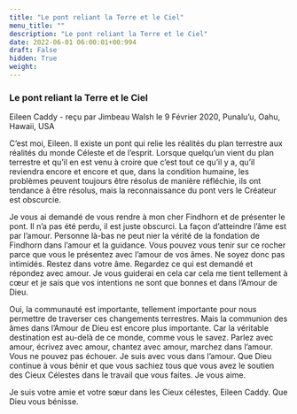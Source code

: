 ```yaml
---
title: "Le pont reliant la Terre et le Ciel"
menu_title: ""
description: "Le pont reliant la Terre et le Ciel"
date: 2022-06-01 06:00:01+00:994
draft: False
hidden: True
weight:
---
```

### Le pont reliant la Terre et le Ciel

Eileen Caddy - reçu par Jimbeau Walsh le 9 Février 2020, Punalu’u, Oahu, Hawaii, USA

C’est moi, Eileen. Il existe un pont qui relie les réalités du plan terrestre aux réalités du monde Céleste et de l’esprit. Lorsque quelqu’un vient du plan terrestre et qu’il en est venu à croire que c’est tout ce qu’il y a, qu’il reviendra encore et encore et que, dans la condition humaine, les problèmes peuvent toujours être résolus de manière réfléchie, ils ont tendance à être résolus, mais la reconnaissance du pont vers le Créateur est obscurcie.

Je vous ai demandé de vous rendre à mon cher Findhorn et de présenter le pont. Il n’a pas été perdu, il est juste obscurci. La façon d’atteindre l’âme est par l’amour. Personne là-bas ne peut nier la vérité de la fondation de Findhorn dans l’amour et la guidance. Vous pouvez vous tenir sur ce rocher parce que vous le présentez avec l’amour de vos âmes. Ne soyez donc pas intimidés. Restez dans votre âme. Regardez ce qui est demandé et répondez avec amour. Je vous guiderai en cela car cela me tient tellement à cœur et je sais que vos intentions ne sont que bonnes et dans l’Amour de Dieu.

Oui, la communauté est importante, tellement importante pour nous permettre de traverser ces changements terrestres. Mais la communion des âmes dans l’Amour de Dieu est encore plus importante. Car la véritable destination est au-delà de ce monde, comme vous le savez. Parlez avec amour, écrivez avec amour, chantez avec amour, marchez dans l’amour. Vous ne pouvez pas échouer. Je suis avec vous dans l’amour. Que Dieu continue à vous bénir et que vous sachiez tous que vous avez le soutien des Cieux Célestes dans le travail que vous faites. Je vous aime.

Je suis votre amie et votre sœur dans les Cieux célestes, Eileen Caddy. Que Dieu vous bénisse.
